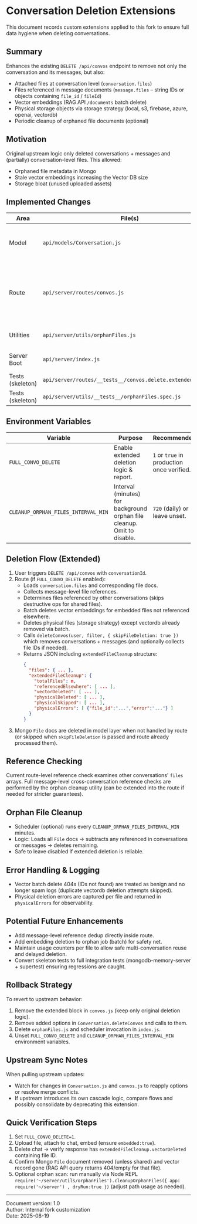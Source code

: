 # Conversation Deletion Extensions

This document records custom extensions applied to this fork to ensure full data hygiene when deleting conversations.

## Summary
Enhances the existing `DELETE /api/convos` endpoint to remove not only the conversation and its messages, but also:
- Attached files at conversation level (`conversation.files`)
- Files referenced in message documents (`message.files` – string IDs or objects containing `file_id` / `fileId`)
- Vector embeddings (RAG API `/documents` batch delete)
- Physical storage objects via storage strategy (local, s3, firebase, azure, openai, vectordb)
- Periodic cleanup of orphaned file documents (optional)

## Motivation
Original upstream logic only deleted conversations + messages and (partially) conversation-level files. This allowed:
- Orphaned file metadata in Mongo
- Stale vector embeddings increasing the Vector DB size
- Storage bloat (unused uploaded assets)

## Implemented Changes
| Area | File(s) | Description |
|------|---------|-------------|
| Model | `api/models/Conversation.js` | Added options `skipFileDeletion`, `skipFileCollection`; returns deleted file IDs. |
| Route | `api/server/routes/convos.js` | Extended deletion: collects file metadata, reference check, batch vector delete, strategy physical delete, response field `extendedFileCleanup`. |
| Utilities | `api/server/utils/orphanFiles.js` | Find & delete orphan file docs; scheduler helper. |
| Server Boot | `api/server/index.js` | Optional scheduler activation via ENV var. |
| Tests (skeleton) | `api/server/routes/__tests__/convos.delete.extended.spec.js` | Placeholder test for extended deletion. |
| Tests (skeleton) | `api/server/utils/__tests__/orphanFiles.spec.js` | Placeholder test for orphan cleanup. |

## Environment Variables
| Variable | Purpose | Recommended |
|----------|---------|-------------|
| `FULL_CONVO_DELETE` | Enable extended deletion logic & report. | `1` or `true` in production once verified. |
| `CLEANUP_ORPHAN_FILES_INTERVAL_MIN` | Interval (minutes) for background orphan file cleanup. Omit to disable. | `720` (daily) or leave unset. |

## Deletion Flow (Extended)
1. User triggers `DELETE /api/convos` with `conversationId`.
2. Route (if `FULL_CONVO_DELETE` enabled):
   - Loads `conversation.files` and corresponding file docs.
   - Collects message-level file references.
   - Determines files referenced by other conversations (skips destructive ops for shared files).
   - Batch deletes vector embeddings for embedded files not referenced elsewhere.
   - Deletes physical files (storage strategy) except vectordb already removed via batch.
   - Calls `deleteConvos(user, filter, { skipFileDeletion: true })` which removes conversations + messages (and optionally collects file IDs if needed).
   - Returns JSON including `extendedFileCleanup` structure:
     ```json
     {
       "files": { ... },
       "extendedFileCleanup": {
         "totalFiles": n,
         "referencedElsewhere": [ ... ],
         "vectorDeleted": [ ... ],
         "physicalDeleted": [ ... ],
         "physicalSkipped": [ ... ],
         "physicalErrors": [ {"file_id":"...","error":"..."} ]
       }
     }
     ```
3. Mongo `File` docs are deleted in model layer when not handled by route (or skipped when `skipFileDeletion` is passed and route already processed them).

## Reference Checking
Current route-level reference check examines other conversations' `files` arrays. Full message-level cross-conversation reference checks are performed by the orphan cleanup utility (can be extended into the route if needed for stricter guarantees).

## Orphan File Cleanup
- Scheduler (optional) runs every `CLEANUP_ORPHAN_FILES_INTERVAL_MIN` minutes.
- Logic: Loads all `File` docs → subtracts any referenced in conversations or messages → deletes remaining.
- Safe to leave disabled if extended deletion is reliable.

## Error Handling & Logging
- Vector batch delete 404s (IDs not found) are treated as benign and no longer spam logs (duplicate vectordb deletion attempts skipped).
- Physical deletion errors are captured per file and returned in `physicalErrors` for observability.

## Potential Future Enhancements
- Add message-level reference dedup directly inside route.
- Add embedding deletion to orphan job (batch) for safety net.
- Maintain usage counters per file to allow safe multi-conversation reuse and delayed deletion.
- Convert skeleton tests to full integration tests (mongodb-memory-server + supertest) ensuring regressions are caught.

## Rollback Strategy
To revert to upstream behavior:
1. Remove the extended block in `convos.js` (keep only original deletion logic).
2. Remove added options in `Conversation.deleteConvos` and calls to them.
3. Delete `orphanFiles.js` and scheduler invocation in `index.js`.
4. Unset `FULL_CONVO_DELETE` and `CLEANUP_ORPHAN_FILES_INTERVAL_MIN` environment variables.

## Upstream Sync Notes
When pulling upstream updates:
- Watch for changes in `Conversation.js` and `convos.js` to reapply options or resolve merge conflicts.
- If upstream introduces its own cascade logic, compare flows and possibly consolidate by deprecating this extension.

## Quick Verification Steps
1. Set `FULL_CONVO_DELETE=1`.
2. Upload file, attach to chat, embed (ensure `embedded:true`).
3. Delete chat → verify response has `extendedFileCleanup.vectorDeleted` containing file ID.
4. Confirm Mongo `File` document removed (unless shared) and vector record gone (RAG API query returns 404/empty for that file).
5. Optional orphan scan: run manually via Node REPL `require('~/server/utils/orphanFiles').cleanupOrphanFiles({ app: require('~/server') , dryRun:true })` (adjust path usage as needed).

---
Document version: 1.0  
Author: Internal fork customization  
Date: 2025-08-19
